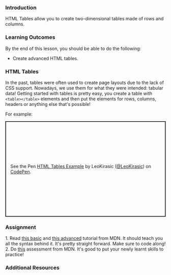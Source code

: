 ### Introduction

HTML Tables allow you to create two-dimensional tables made of rows and columns.

### Learning Outcomes

By the end of this lesson, you should be able to do the following:

- Create advanced HTML tables.

### HTML Tables

In the past, tables were often used to create page layouts due to the lack of CSS support. Nowadays, we use them for what they were intended: tabular data!
Getting started with tables is pretty easy, you create a table with ``<table></table>`` elements and then put the elements for rows, columns, headers or anything else that's possible!

For example: 

<p class="codepen" data-height="300" data-default-tab="html,result" data-slug-hash="abyPdRK" data-editable="true" data-user="LeoKirasic" style="height: 300px; box-sizing: border-box; display: flex; align-items: center; justify-content: center; border: 2px solid; margin: 1em 0; padding: 1em;">
  <span>See the Pen <a href="https://codepen.io/leokirasic/pen/abyPdRK">
  HTML Tables Example</a> by LeoKirasic (<a href="https://codepen.io/LeoKirasic">@LeoKirasic</a>)
  on <a href="https://codepen.io">CodePen</a>.</span>
</p>
<script async src="https://cpwebassets.codepen.io/assets/embed/ei.js"></script>

### Assignment 
<div class="lesson-content__panel" markdown="1">
1. Read <a href="https://developer.mozilla.org/en-US/docs/Learn/HTML/Tables/Basics">this basic</a> and <a href="https://developer.mozilla.org/en-US/docs/Learn/HTML/Tables/Advanced">this advanced</a> tutorial from MDN. It should teach you all the syntax behind it. It's pretty straight forward. Make sure to code along!
2. Do <a href="https://developer.mozilla.org/en-US/docs/Learn/HTML/Tables/Structuring_planet_data">this</a> assessment from MDN. It's good to put your newly learnt skills to practice!
</div>

### Additional Resources
